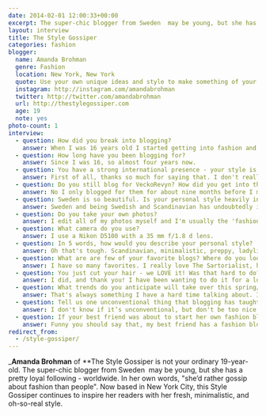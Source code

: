 ```yaml
---
date: 2014-02-01 12:00:33+00:00
excerpt: The super-chic blogger from Sweden  may be young, but she has a pretty loyal following - worldwide.  In her own words, "she’d rather gossip about fashion than people".
layout: interview
title: The Style Gossiper
categories: fashion
blogger:
  name: Amanda Brohman
  genre: Fashion
  location: New York, New York
  quote: Use your own unique ideas and style to make something of your own.
  instagram: http://instagram.com/amandabrohman
  twitter: http://twitter.com/amandabrohman
  url: http://thestylegossiper.com
  age: 19
  note: yes
photo-count: 1
interview:
  - question: How did you break into blogging?
    answer: When I was 16 years old I started getting into fashion and started to develop my own personal style, something I really hadn't been interested in at all before then. And that's why I started blogging, to share my newly-found interest with people who were equally as passionate about the same thing.
  - question: How long have you been blogging for?
    answer: Since I was 16, so almost four years now.
  - question: You have a strong international presence - your style is world-wide influential! Tell us a little about this.
    answer: First of all, thanks so much for saying that. I don't really know how it's reached the worldwide appeal that it has, something that happened early on in my 'blogging career'. But I suppose I have a pretty unique yet relatable mix of Scandinavian minimalism and straight, clean lines combined with the more preppy American fashion, and then some added edgy details. People seem to like it and I’m happy that they do.
  - question: Do you still blog for VeckoRevyn? How did you get into that?
    answer: No I only blogged for them for about nine months before I moved on to my own blog and at the same time changed my blog's name to The Style Gossiper. It was a great experience working with such a big magazine, but in the end I felt I didn’t have the freedom I wanted in terms of editing content and placement of ads for example, so it felt better to be able to decide everything by myself.
  - question: Sweden is so beautiful. Is your personal style heavily inspired by Swedish architecture and interior design?
    answer: Sweden and being Swedish and Scandinavian has undoubtedly inspired my style and is always going to be the foundation of my style choices. I'm almost subconsciously drawn to everything that has Scandinavian looking design and some of my absolute favorite designers are Swedish. Swedish fashion and architecture/interior design look so similar, too, everything is clean, white, minimalistic. Although it is only recently that I've really been drawn to the minimalistic style on another level, if you go back in my archive you will see a lot of non-Swedish looking ensembles. But I suppose becoming an adult makes me recognize my roots even more
  - question: Do you take your own photos?
    answer: I edit all of my photos myself and I'm usually the 'fashion director' of all of my photos, meaning that I, in most cases, tell the photographer how I want the photo to come out. But since it is so complicated to take photos of myself, especially on the crowded streets of New York, I have great help from my friends and also my mom. They're all really talented, so I'm lucky.
  - question: What camera do you use?
    answer: I use a Nikon D5100 with a 35 mm f/1.8 d lens.
  - question: In 5 words, how would you describe your personal style?
    answer: Oh that's tough. Scandinavian, minimalistic, preppy, ladylike, sophisticated yet a bit grungy. It's a bundle of contradictions.
  - question: What are are few of your favorite blogs? Where do you look for inspiration?
    answer: I have so many favorites. I really love The Sartorialist, he has a way of capturing things that it’s just impossible not to be inspired and also makes you see how some things you never thought you would wear in fact could be super cool if you wear it in the right way. I also spend too much time on Tumblr, browsing various blogs. But then I also have the great advantage to nowadays live in New York, and I get inspired everywhere I go by people on the street here, or a nice boutique, or a beautiful piece of art.
  - question: You just cut your hair - we LOVE it! Was that hard to do?
    answer: I did, and thank you! I have been wanting to do it for a long time so it was a very planned decision, but a bit scary in the moment my hair dresser cut it. I have never had this short hair since I was a baby, I guess. But now I love it.
  - question: What trends do you anticipate will take over this spring/summer?
    answer: That's always something I have a hard time talking about. I don’t know why and it's probably bad of me, but I don't pay much attention to what the latest trends are. I sort of just develop my own style, and even when styling others, according to what I think will look good and then sometimes it happens to be really trendy or even trendsetting and sometimes it's not. But having said that, pastels always appear every spring and summer, which I love. I've bought a lot of shirts, and a suit, so I will probably be sort of strict looking this summer.
  - question: Tell us one unconventional thing that blogging has taught you.
    answer: I don't know if it’s unconventional, but don't be too nice to companies who want you to promote their products on your blog. I see a lot of bloggers, and I have been one myself at one point, who accept any bad quality item a company sends their way and then tries to convince their readers that the ill-fitted jacket is in fact the best jacket they've had in years. Be honest.
  - question: If your best friend was about to start her own fashion blog, what would be one piece of must-have advice you'd give her?
    answer: Funny you should say that, my best friend has a fashion blog and it's really good: [corneliahelleday.se](http://corneliahelleday.se). But in general I would say, don't copy anyone else's concept because no one wants to read something that has already been said and made. Instead use your own unique ideas and style to make something of your own. And good pictures is always crucial.
redirect_from:
  - /style-gossiper/
---
```


_**Amanda Brohman** of **The Style Gossiper is not your ordinary 19-year-old. The super-chic blogger from Sweden  may be young, but she has a pretty loyal following - worldwide. In her own words, "she’d rather gossip about fashion than people". Now based in New York City, this Style Gossiper continues to inspire her readers with her fresh, minimalistic, and oh-so-real style.